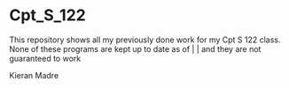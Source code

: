 # Cpt_S_122

This repository shows all my previously done work for my Cpt S 122 class. 
None of these programs are kept up to date as of |   | and they are not guaranteed to work

Kieran Madre
